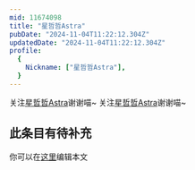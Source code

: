 ```yaml
---
mid: 11674098
title: "星哲哲Astra"
pubDate: "2024-11-04T11:22:12.304Z"
updatedDate: "2024-11-04T11:22:12.304Z"
profile:
  {
    Nickname: ["星哲哲Astra"],
  }
---
```


关注[星哲哲Astra](https://space.bilibili.com/11674098)谢谢喵~ 关注[星哲哲Astra](https://space.bilibili.com/11674098)谢谢喵~

## 此条目有待补充
你可以在[这里](https://github.com/Yuhanawa/VTuber.ICU-Content/edit/master/v/星哲哲Astra/index.md)编辑本文
